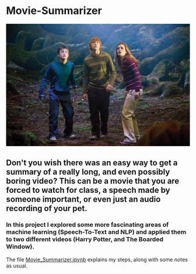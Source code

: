 # Movie-Summarizer


  
 ![Emma](https://github.com/Shaier/Movie-Summarizer/blob/master/emma-watson-08.jpg) 
 
  ## Don't you wish there was an easy way to get a summary of a really long, and even possibly boring video? This can be a movie that you are forced to watch for class, a speech made by someone important, or even just an audio recording of your pet.
  
### In this project I explored some more fascinating areas of machine learning (Speech-To-Text and NLP) and applied them to two different videos (Harry Potter, and The Boarded Window).
 
The file [Movie_Summarizer.ipynb](https://github.com/Shaier/Movie-Summarizer/blob/master/Movie_Summarizer.ipynb) explains my steps, along with some notes as usual.

